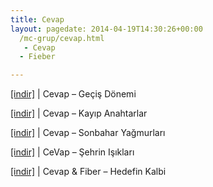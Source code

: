 ```yaml
---
title: Cevap
layout: pagedate: 2014-04-19T14:30:26+00:00
  /mc-grup/cevap.html
   - Cevap
  - Fieber

---
```

<a href="https://cloud.mail.ru/public/dcfb524e31e3/Cevap%20-%20Ge%C3%A7i%C5%9F%20D%C3%B6nemi" target="_blank">[indir]</a> | Cevap &#8211; Geçiş Dönemi

<a href="https://cloud.mail.ru/public/a2f44140041f/Cevap%20-%20Kayip%20Anahtarlar" target="_blank">[indir]</a> | Cevap &#8211; Kayıp Anahtarlar

<a href="https://cloud.mail.ru/public/3989c5514c3a/Cevap%20-%20Sonbahar%20Ya%C4%9Fmurlar%C4%B1" target="_blank">[indir]</a> | Cevap &#8211; Sonbahar Yağmurları

<a href="https://cloud.mail.ru/public/86f536ba7fa3/Cevap%20-%20%C5%9Eehrin%20I%C5%9F%C4%B1klar%C4%B1" target="_blank">[indir]</a> | CeVap &#8211; Şehrin Işıkları

<a href="https://cloud.mail.ru/public/694dac7c126e/Cevap%20%26%20Fieber%20-%20Hedefin%20Kalbi%20Lp" target="_blank">[indir]</a> | Cevap & Fiber &#8211; Hedefin Kalbi